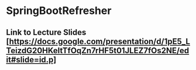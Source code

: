 # SpringBootRefresher

## Link to Lecture Slides [https://docs.google.com/presentation/d/1pE5_LTeizdG20HKeltTfOqZn7rHF5t01JLEZ7fOs2NE/edit#slide=id.p]
